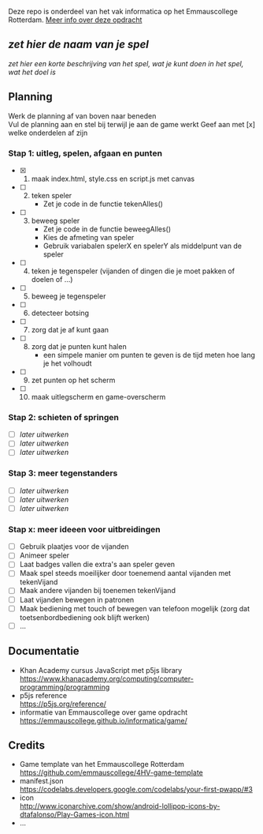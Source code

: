 Deze repo is onderdeel van het vak informatica op het Emmauscollege Rotterdam.
[Meer info over deze opdracht](https://informatica.emmauscollege.nl/)

## *zet hier de naam van je spel*

*zet hier een korte beschrijving van het spel, wat je kunt doen in het spel, wat het doel is*

## Planning
Werk de planning af van boven naar beneden<br>
Vul de planning aan en stel bij terwijl je aan de game werkt
Geef aan met [x] welke onderdelen af zijn

### Stap 1: uitleg, spelen, afgaan en punten
- [x] 1. maak index.html, style.css en script.js met canvas
- [ ] 2. teken speler
        - Zet je code in de functie tekenAlles()
- [ ] 3. beweeg speler
        - Zet je code in de functie beweegAlles()
        - Kies de afmeting van speler
        - Gebruik variabalen spelerX en spelerY als middelpunt van de speler
- [ ] 4. teken je tegenspeler (vijanden of dingen die je moet pakken of doelen of ...)
- [ ] 5. beweeg je tegenspeler
- [ ] 6. detecteer botsing
- [ ] 7. zorg dat je af kunt gaan
- [ ] 8. zorg dat je punten kunt halen
        - een simpele manier om punten te geven is de tijd meten hoe lang je het volhoudt
- [ ] 9. zet punten op het scherm
- [ ] 10. maak uitlegscherm en game-overscherm

### Stap 2: schieten of springen
- [ ] *later uitwerken*
- [ ] *later uitwerken*
- [ ] *later uitwerken*

### Stap 3: meer tegenstanders
- [ ] *later uitwerken*
- [ ] *later uitwerken*
- [ ] *later uitwerken*

### Stap x: meer ideeen voor uitbreidingen
- [ ] Gebruik plaatjes voor de vijanden
- [ ] Animeer speler
- [ ] Laat badges vallen die extra's aan speler geven
- [ ] Maak spel steeds moeilijker door toenemend aantal vijanden met tekenVijand
- [ ] Maak andere vijanden bij toenemen tekenVijand
- [ ] Laat vijanden bewegen in patronen
- [ ] Maak bediening met touch of bewegen van telefoon mogelijk (zorg dat toetsenbordbediening ook blijft werken)
- [ ] ...

## Documentatie
- Khan Academy cursus JavaScript met p5js library <br>
https://www.khanacademy.org/computing/computer-programming/programming
- p5js reference <br>
https://p5js.org/reference/
- informatie van Emmauscollege over game opdracht <br>
https://emmauscollege.github.io/informatica/game/

## Credits
- Game template van het Emmauscollege Rotterdam <br>
        https://github.com/emmauscollege/4HV-game-template
- manifest.json <br>
        https://codelabs.developers.google.com/codelabs/your-first-pwapp/#3
- icon <br>
        http://www.iconarchive.com/show/android-lollipop-icons-by-dtafalonso/Play-Games-icon.html
- ...
